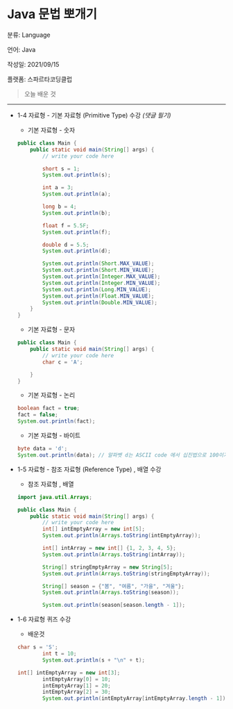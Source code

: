 # Java 문법 뽀개기

분류: Language

언어: Java

작성일: 2021/09/15

플랫폼: 스파르타코딩클럽

> 오늘 배운 것
> 

---

- 1-4 자료형 - 기본 자료형 (Primitive Type) 수강 *(댓글 필기)*
    
    
    - 기본 자료형 - 숫자
    
    ```java
    public class Main {
        public static void main(String[] args) {
            // write your code here
    
            short s = 1;
            System.out.println(s);
    
            int a = 3;
            System.out.println(a);
    
            long b = 4;
            System.out.println(b);
    
            float f = 5.5F;
            System.out.println(f);
    
            double d = 5.5;
            System.out.println(d);
    
            System.out.println(Short.MAX_VALUE);
            System.out.println(Short.MIN_VALUE);
            System.out.println(Integer.MAX_VALUE);
            System.out.println(Integer.MIN_VALUE);
            System.out.println(Long.MIN_VALUE);
            System.out.println(Float.MIN_VALUE);
            System.out.println(Double.MIN_VALUE);
        }
    }
    ```
    
    - 기본 자료형 - 문자
    
    ```java
    public class Main {
        public static void main(String[] args) {
            // write your code here
            char c = 'A';
    
        }
    }
    ```
    
    - 기본 자료형 - 논리
    
    ```java
    boolean fact = true;
    fact = false;
    System.out.println(fact);
    ```
    
    - 기본 자료형 - 바이트
    
    ```java
    byte data = 'd'; 
    System.out.println(data); // 알파벳 d는 ASCII code 에서 십진법으로 100이기 때문에 100이라는 글자가 출력됩니다.
    ```
    
- 1-5 자료형 - 참조 자료형 (Reference Type) , 배열 수강
    - 참조 자료형 , 배열
    
    ```java
    import java.util.Arrays;
    
    public class Main {
        public static void main(String[] args) {
            // write your code here
            int[] intEmptyArray = new int[5];
            System.out.println(Arrays.toString(intEmptyArray));
    
            int[] intArray = new int[] {1, 2, 3, 4, 5};
            System.out.println(Arrays.toString(intArray));
    
            String[] stringEmptyArray = new String[5];
            System.out.println(Arrays.toString(stringEmptyArray));
    
            String[] season = {"봄", "여름", "가을", "겨울"};
            System.out.println(Arrays.toString(season));
    
            System.out.println(season[season.length - 1]);
    ```
    
- 1-6 자료형 퀴즈 수강
    - 배운것
    
    ```java
    char s = 'S';
            int t = 10;
            System.out.println(s + "\n" + t);
    
    int[] intEmptyArray = new int[3];
            intEmptyArray[0] = 10;
            intEmptyArray[1] = 20;
            intEmptyArray[2] = 30;
            System.out.println(intEmptyArray[intEmptyArray.length - 1]);
    ```
    
